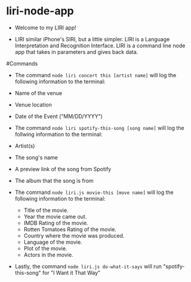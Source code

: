 # liri-node-app
* Welcome to my LIRI app! 

* LIRI similar iPhone's SIRI, but a little simpler. LIRI is a Language Interpretation and Recognition Interface. LIRI is a command 
    line node app that takes in parameters and gives back data.
    
#Commands
* The command ```node liri concert this [artist name]``` will log the following information to the terminal:

* Name of the venue
* Venue location
* Date of the Event ("MM/DD/YYYY")


* The command ```node liri spotify-this-song [song name]``` will log the follwing information to the terminal: 

* Artist(s)
* The song's name
* A preview link of the song from Spotify
* The album that the song is from


* The command ```node liri.js movie-this [move name]``` will log the following information to the terminal: 

  * Title of the movie.
  * Year the movie came out.
  * IMDB Rating of the movie.
  * Rotten Tomatoes Rating of the movie.
  * Country where the movie was produced.
  * Language of the movie.
  * Plot of the movie.
  * Actors in the movie.


* Lastly, the command ```node liri.js do-what-it-says``` will run "spotify-this-song" for "I Want it That Way"

